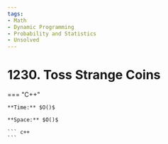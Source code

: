 ```yaml
---
tags:
- Math
- Dynamic Programming
- Probability and Statistics
- Unsolved
---
```



# 1230. Toss Strange Coins

=== "C++"

    **Time:** $O()$

    **Space:** $O()$

    ``` c++
    ```